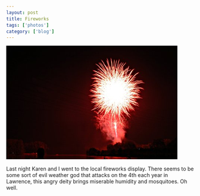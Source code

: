 ```yaml
---
layout: post
title: Fireworks
tags: ['photos']
category: ['blog']
---
```


![Fireworks :: Nikon D70 : 7/2s : f/11 : ISO 200](/media/2004/07/fireworks.jpg)

Last night Karen and I went to the local fireworks display. There seems
to be some sort of evil weather god that attacks on the 4th each year in
Lawrence, this angry deity brings miserable humidity and mosquitoes. Oh
well.
